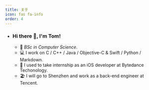 ```yaml
---
title: 关于
icon: fas fa-info
order: 4
---
```

- ### Hi there 👋, I'm Tom!

  - 🏫  _BSc in Computer Science_.
  - 💻  I work on C / C++ / Java / Objective-C & Swift / Python / Markdown.
  - 🧠  I used to take internship as an iOS developer at Bytedance Techonology.
  - 🏖️  I will go to Shenzhen and work as a back-end engineer at Tencent.



